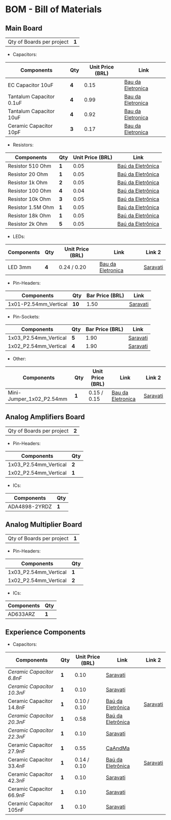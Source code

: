 # BOM - Bill of Materials

## Main Board

|                           |       |
| ------------------------- | ----- |
| Qty of Boards per project | **1** |

* Capacitors: 

| Components               | Qty   |  Unit Price (BRL) | Link                                                                                                      |
| ------------------------ | ----- | ----------------- | --------------------------------------------------------------------------------------------------------- |
| EC Capacitor 10uF        | **4** | 0.15              | [Bau da Eletronica](https://www.baudaeletronica.com.br/produto/capacitor-eletrolitico-10uf-25v-105c.html) |
| Tantalum Capacitor 0.1uF | **4** | 0.99              | [Bau da Eletronica](https://www.baudaeletronica.com.br/produto/capacitor-tantalo-01uf-35v.html)           |
| Tantalum Capacitor 10uF  | **4** | 0.92              | [Bau da Eletronica](https://www.baudaeletronica.com.br/produto/capacitor-tantalo-10uf-16v.html)           |
| Ceramic Capacitor 10pF   | **3** | 0.17              | [Bau da Eletronica](https://www.baudaeletronica.com.br/produto/capacitor-ceramico-10pf-50v.html)          |

* Resistors:

| Components        | Qty   | Unit Price (BRL) | Link                                                                                     |
| ----------------- | ----- | ---------------- | ---------------------------------------------------------------------------------------- |
| Resistor 510 Ohm  | **1** | 0.05             | [Baú da Eletrônica](https://www.baudaeletronica.com.br/produto/resistor-510r-5-14w.html) |
| Resistor 20 Ohm   | **1** | 0.05             | [Baú da Eletrônica](https://www.baudaeletronica.com.br/produto/resistor-20r-5-14w.html)  |
| Resistor 1k Ohm   | **2** | 0.05             | [Baú da Eletrônica](https://www.baudaeletronica.com.br/produto/resistor-1k-5-14w.html)   |
| Resistor 100 Ohm  | **4** | 0.04             | [Baú da Eletrônica](https://www.baudaeletronica.com.br/produto/resistor-100r-5-14w.html) |
| Resistor 10k Ohm  | **3** | 0.05             | [Baú da Eletrônica](https://www.baudaeletronica.com.br/produto/resistor-10k-5-14w.html)  |
| Resistor 1.5M Ohm | **1** | 0.05             | [Baú da Eletrônica](https://www.baudaeletronica.com.br/produto/resistor-1m5-5-14w.html)  |
| Resistor 18k Ohm  | **1** | 0.05             | [Baú da Eletrônica](https://www.baudaeletronica.com.br/produto/resistor-18k-5-14w.html)  |
| Resistor 2k Ohm   | **5** | 0.05             | [Baú da Eletrônica](https://www.baudaeletronica.com.br/produto/resistor-2k-5-14w.html)   |

* LEDs:

| Components | Qty   | Unit Price (BRL) | Link                                                                                     | Link 2 |
| ---------- | ----- | ---------------- | ---------------------------------------------------------------------------------------- | ------ |
| LED 3mm    | **4** | 0.24 / 0.20      | [Bau da Eletronica](https://www.baudaeletronica.com.br/produto/led-difuso-3mm-azul.html) | [Saravati](https://www.saravati.com.br/led-difuso-3mm-azul.html) |

* Pin-Headers:

| Components            | Qty    | Bar Price (BRL) | Link                                                                                               |
| --------------------- | ------ | --------------- | -------------------------------------------------------------------------------------------------- |
| 1x01-P2.54mm_Vertical | **10** | 1.50            | [Saravati](https://www.saravati.com.br/barra-de-pinos-1x40-vias-8-2mm-180-graus-passo-2-54mm.html) |

* Pin-Sockets:

| Components            | Qty   | Bar Price (BRL) | Link                                                                                                |
| --------------------- | ----- | --------------- | --------------------------------------------------------------------------------------------------- |
| 1x03_P2.54mm_Vertical | **5** | 1.90            | [Saravati](https://www.saravati.com.br/soquete-barra-de-pinos-1x40-mci-180-graus-passo-2-54mm.html) |
| 1x02_P2.54mm_Vertical | **4** | 1.90            | [Saravati](https://www.saravati.com.br/soquete-barra-de-pinos-1x40-mci-180-graus-passo-2-54mm.html) |

* Other:

| Components               | Qty   | Unit Price (BRL) | Link                                                                                              | Link 2  |
| ------------------------ | ----- | ---------------- | ------------------------------------------------------------------------------------------------- | ------- |
| Mini-Jumper_1x02_P2.54mm | **1** | 0.15 / 0.15      | [Bau da Eletronica](https://www.baudaeletronica.com.br/produto/conector-mini-jumper-sem-aba.html) | [Saravati](https://www.saravati.com.br/jumper-fecha-contato-preto.html) |

## Analog Amplifiers Board

|                           |       |
| ------------------------- | ----- |
| Qty of Boards per project | **2** |

* Pin-Headers:

| Components            | Qty   |
| --------------------- | ----- |
| 1x03_P2.54mm_Vertical | **2** |
| 1x02_P2.54mm_Vertical | **1** |

* ICs: 

| Components    | Qty   |
| ------------- | ----- |
| ADA4898-2YRDZ | **1** | 

## Analog Multiplier Board

|                           |       |
| ------------------------- | ----- |
| Qty of Boards per project | **1** |

* Pin-Headers:

| Components            | Qty   |
| --------------------- | ----- |
| 1x03_P2.54mm_Vertical | **1** |
| 1x02_P2.54mm_Vertical | **2** |

* ICs: 

| Components | Qty   |
| ---------- | ----- |
| AD633ARZ   | **1** | 

## Experience Components

* Capacitors:

| Components                 | Qty   | Unit Price (BRL) | Link                                                                                             | Link 2    |
| -------------------------- | ----- | ---------------- | ------------------------------------------------------------------------------------------------ | --------- |
| *Ceramic Capacitor 6.8nF*  | **1** | 0.10             | [Saravati](https://www.saravati.com.br/capacitor-ceramico-6-8nf-50v.html)                        |           |
| *Ceramic Capacitor 10.3nF* | **1** | 0.10             | [Saravati](https://www.saravati.com.br/capacitor-ceramico-10nf-50v.html)                         |           |
| Ceramic Capacitor 14.8nF   | **1** | 0.10 / 0.10      | [Baú da Eletrônica](https://www.baudaeletronica.com.br/produto/capacitor-ceramico-15nf-50v.html) | [Saravati](https://www.saravati.com.br/capacitor-ceramico-15nf-50v.html) |
| *Ceramic Capacitor 20.3nF* | **1** | 0.58             | [Baú da Eletrônica](https://www.baudaeletronica.com.br/produto/capacitor-ceramico-20nf-50v.html) |           |
| *Ceramic Capacitor 22.3nF* | **1** | 0.10             | [Saravati](https://www.saravati.com.br/capacitor-ceramico-22nf-50v.html)                         |           |
| Ceramic Capacitor 27.9nF   | **1** | 0.55             | [CaAndMa](https://caandma.com.br/)                                                               |           |
| Ceramic Capacitor 33.4nF   | **1** | 0.14 / 0.10      | [Baú da Eletrônica](https://www.baudaeletronica.com.br/produto/capacitor-ceramico-33nf-50v.html) | [Saravati](https://www.saravati.com.br/capacitor-ceramico-15nf-50v.html) |
| Ceramic Capacitor 42.3nF   | **1** | 0.10             | [Saravati](https://www.saravati.com.br/capacitor-ceramico-47nf-50v.html)                         |           |
| Ceramic Capacitor 66.9nF   | **1** | 0.10             | [Saravati](https://www.saravati.com.br/capacitor-ceramico-68nf-50v.html)                         |           |
| Ceramic Capacitor 105nF    | **1** | 0.10             | [Saravati](https://www.saravati.com.br/capacitor-ceramico-100nf-50v.html)                        |           |

